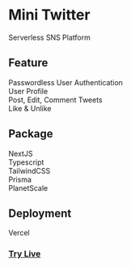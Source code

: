 # Mini Twitter

Serverless SNS Platform

## Feature

<div>Passwordless User Authentication</div>
<div>User Profile</div>
<div>Post, Edit, Comment Tweets</div>
<div>Like & Unlike</div>

## Package

<div>NextJS</div>
<div>Typescript</div>
<div>TailwindCSS</div>
<div>Prisma</div>
<div>PlanetScale</div>

## Deployment

<div>Vercel</div>

### <a href="https://mini-twitter-clone-seven.vercel.app" target="_blank">Try Live</a>

